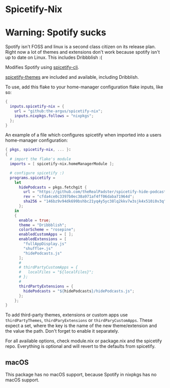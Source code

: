 # Spicetify-Nix

# Warning: Spotify sucks
Spotify isn't FOSS and linux is a second class citizen on its release plan.
Right now a lot of themes and extensions don't work because spotify isn't up
to date on Linux. This includes Dribbblish :(

Modifies Spotify using [spicetify-cli](https://github.com/khanhas/spicetify-cli).

[spicetify-themes](https://github.com/morpheusthewhite/spicetify-themes) are included and available, including Dribblish.

To use, add this flake to your home-manager configuration flake inputs, like so:
```nix
{
  inputs.spicetify-nix = {
    url = "github:the-argus/spicetify-nix";
    inputs.nixpkgs.follows = "nixpkgs";
  };
}
```

An example of a file which configures spicetify when imported into
a users home-manager configuration:
```nix
{ pkgs, spicetify-nix, ... }:
{
  # import the flake's module
  imports = [ spicetify-nix.homeManagerModule ];

  # configure spicetify :)
  programs.spicetify =
    let
      hidePodcasts = pkgs.fetchgit {
        url = "https://github.com/theRealPadster/spicetify-hide-podcasts";
        rev = "cfda4ce0c3397b0ec38a971af4ff06daba71964d";
        sha256 = "146bz9v94dk699bshbc21yq4y5yc38lq2kkv7w3sjk4x510i0v3q";
      };
    in
    {
      enable = true;
      theme = "Dribbblish";
      colorScheme = "rosepine";
      enabledCustomApps = [ ];
      enabledExtensions = [
        "fullAppDisplay.js"
        "shuffle+.js"
        "hidePodcasts.js"
      ];
      #
      # thirdPartyCustomApps = {
      #   localFiles = "${localFiles}";
      # };
      #
      thirdPartyExtensions = {
        hidePodcasts = "${hidePodcasts}/hidePodcasts.js";
      };
    };
}
```

To add third-party themes, extensions or custom apps use `thirdPartyThemes`, `thirdParyExtensions` or `thirdParyCustomApps`. These expect a set, where the key is the name of the new theme/extension and the value the path. Don't forget to enable it separately.

For all available options, check module.nix or package.nix and the spicetify repo. Everything is optional and will revert to the defaults from spicetify.

## macOS
This package has no macOS support, because Spotify in nixpkgs has no macOS support.
